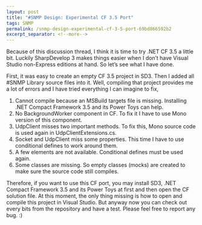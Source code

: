 ```yaml
---
layout: post
title: "#SNMP Design: Experimental CF 3.5 Port"
tags: SNMP
permalink: /snmp-design-experimental-cf-3-5-port-69bd866592b2
excerpt_separator: <!--more-->
---
```

Because of this discussion thread, I think it is time to try .NET CF 3.5 a little bit. Luckily SharpDevelop 3 makes things easier when I don’t have Visual Studio non-Express editions at hand. So let’s see what I have done.
<!--more-->

First, it was easy to create an empty CF 3.5 project in SD3. Then I added all #SNMP Library source files into it. Well, compiling that project provides me a lot of errors and I have tried everything I can imagine to fix,

1. Cannot compile because an MSBuild targets file is missing. Installing .NET Compact Framework 3.5 and its Power Toys can help.
1. No BackgroundWorker component in CF. To fix it I have to use Mono version of this component.
1. UdpClient misses two important methods. To fix this, Mono source code is used again in UdpClientExtensions.cs.
1. Socket and UdpClient miss some properties. This time I have to use conditional defines to work around them.
1. A few elements are not available. Conditional defines must be used again.
1. Some classes are missing. So empty classes (mocks) are created to make sure the source code still compiles.

Therefore, if you want to use this CF port, you may install SD3, .NET Compact Framework 3.5 and its Power Toys at first and then open the CF solution file. At this moment, the only thing missing is how to open and compile this project in Visual Studio. But anyway now you can check out every bits from the repository and have a test. Please feel free to report any bug. :)
